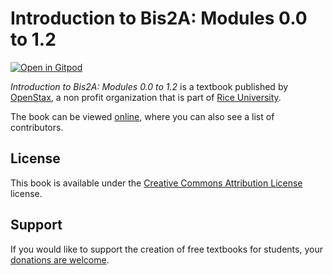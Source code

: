 # Introduction to Bis2A:  Modules 0.0 to 1.2

[![Open in Gitpod](https://gitpod.io/button/open-in-gitpod.svg)](https://gitpod.io/from-referrer/)

_Introduction to Bis2A:  Modules 0.0 to 1.2_ is a textbook published by [OpenStax](https://openstax.org/), a non profit organization that is part of [Rice University](https://www.rice.edu/).

The book can be viewed [online](https://github.com/cnx-user-books/cnxbook-introduction-to-bis2a-modules-0-0-to-1-2/releases/latest), where you can also see a list of contributors.

## License
This book is available under the [Creative Commons Attribution License](./LICENSE) license.

## Support
If you would like to support the creation of free textbooks for students, your [donations are welcome](https://riceconnect.rice.edu/donation/support-openstax-banner).
